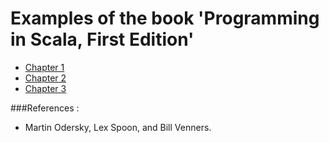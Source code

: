 Examples of the book 'Programming in Scala, First Edition'
==================================

* [Chapter 1](https://github.com/vicboma1/Programming-in-Scala-First-Edition/tree/master/src/chapter1)
* [Chapter 2](https://github.com/vicboma1/Programming-in-Scala-First-Edition/tree/master/src/chapter2)
* [Chapter 3](https://github.com/vicboma1/Programming-in-Scala-First-Edition/tree/master/src/chapter3)

###References :

* Martin Odersky, Lex Spoon, and Bill Venners.
